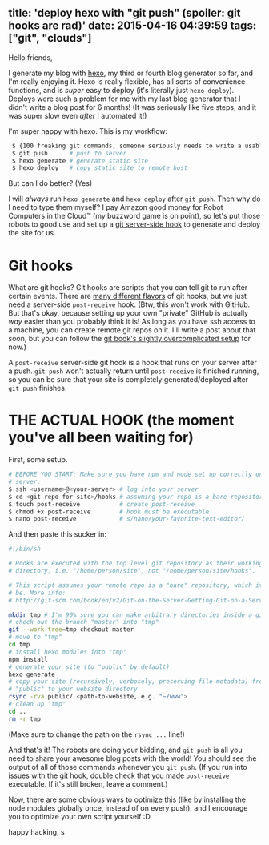 title: 'deploy hexo with "git push" (spoiler: git hooks are rad)'
date: 2015-04-16 04:39:59
tags: ["git", "clouds"]
---

Hello friends,

I generate my blog with [hexo](http://hexo.io/), my third or fourth blog generator so far, and I'm really enjoying it. Hexo is really flexible, has all sorts of convenience functions, and is *super* easy to deploy (it's literally just `hexo deploy`). Deploys were such a problem for me with my last blog generator that I didn't write a blog post for 6 months! (It was seriously like five steps, and it was super slow even *after* I automated it!)

I'm super happy with hexo. This is my workflow:

```bash
 $ {100 freaking git commands, someone seriously needs to write a usable wrapper for git}
 $ git push      # push to server
 $ hexo generate # generate static site
 $ hexo deploy   # copy static site to remote host
```

But can I do better? (Yes)

I will *always* run `hexo generate` and `hexo deploy` after `git push`. Then why do I need to type them myself? I pay Amazon good money for Robot Computers in the Cloud™ (my buzzword game is on point), so let's put those robots to good use and set up a [git server-side hook](http://git-scm.com/book/en/v2/Customizing-Git-Git-Hooks#Server-Side-Hooks) to generate and deploy the site for us.

# Git hooks

What are git hooks? Git hooks are scripts that you can tell git to run after certain events. There are [many different flavors](http://git-scm.com/book/en/v2/Customizing-Git-Git-Hooks) of git hooks, but we just need a server-side `post-receive` hook. (Btw, this won't work with GitHub. But that's okay, because setting up your own "private" GitHub is actually *way* easier than you probably think it is! As long as you have ssh access to a machine, you can create remote git repos on it. I'll write a post about that soon, but you can follow the [git book's slightly overcomplicated setup](http://git-scm.com/book/en/v2/Git-on-the-Server-Getting-Git-on-a-Server#Putting-the-Bare-Repository-on-a-Server) for now.)

A `post-receive` server-side git hook is a hook that runs on your server after a push. `git push` won't actually return until `post-receive` is finished running, so you can be sure that your site is completely generated/deployed after `git push` finishes.

# THE ACTUAL HOOK (the moment you've all been waiting for)

First, some setup.

```bash
# BEFORE YOU START: Make sure you have npm and node set up correctly on your
# server.
$ ssh <username>@<your-server> # log into your server
$ cd <git-repo-for-site>/hooks # assuming your repo is a bare repository
$ touch post-receive           # create post-receive
$ chmod +x post-receive        # hook must be executable
$ nano post-receive            # s/nano/your-favorite-text-editor/
```

And then paste this sucker in:
```bash
#!/bin/sh

# Hooks are executed with the top level git repository as their working
# directory, i.e. "/home/person/site", not "/home/person/site/hooks".

# This script assumes your remote repo is a "bare" repository, which it should
# be. More info:
# http://git-scm.com/book/en/v2/Git-on-the-Server-Getting-Git-on-a-Server

mkdir tmp # I'm 90% sure you can make arbitrary directories inside a git repo.
# check out the branch "master" into "tmp"
git --work-tree=tmp checkout master
# move to "tmp"
cd tmp
# install hexo modules into "tmp"
npm install
# generate your site (to "public" by default)
hexo generate
# copy your site (recursively, verbosely, preserving file metadata) from
# "public" to your website directory.
rsync -rva public/ <path-to-website, e.g. "~/www">
# clean up "tmp"
cd ..
rm -r tmp
```

(Make sure to change the path on the `rsync ...` line!)

And that's it! The robots are doing your bidding, and `git push` is all you need to share your awesome blog posts with the world! You should see the output of all of those commands whenever you `git push`. (If you run into issues with the git hook, double check that you made `post-receive` executable. If it's still broken, leave a comment.)

Now, there are some obvious ways to optimize this (like by installing the node modules globally once, instead of on every push), and I encourage you to optimize your own script yourself :D

happy hacking,
s
